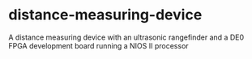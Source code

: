 # distance-measuring-device
A distance measuring device with an ultrasonic rangefinder and a DE0 FPGA development board running a NIOS II processor
